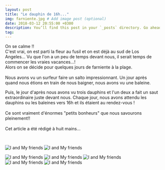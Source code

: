 ```yaml
---
layout: post
title: "Le dauphin de 16h..."
img: farniente.jpg # Add image post (optional)
date: 2018-03-12 20:55:00 +0300
description: You’ll find this post in your `_posts` directory. Go ahead and edit it and re-build the site to see your changes. # Add post description (optional)
tag: 
---
```

<p>
On se calme !!
 <br/> 
C'est vrai, on est parti la fleur au fusil et on est déjà au sud de Los Angeles...
Vu que l'on a un peu de temps devant nous, il serait temps de commencer les vraies vacances...!
 <br/> 
Alors on se décide pour quelques jours de farniente à la plage.
 <br/>  <br/> 
Nous avons vu un surfeur faire un salto impressionnant. Un jour après quand nous étions en train de nous baigner, nous avons vu une baleine.

Puis, le jour d'après nous avons vu trois dauphins et l'un deux a fait un saut extraordinaire juste devant nous. 
Chaque jour, nous avons attendu les dauphins ou les baleines vers 16h et ils étaient au rendez-vous ! 
 <br/>  <br/> 
Ce sont vraiment d'énormes "petits bonheurs" que nous savourons pleinement!!
    <br/>  <br/>
    Cet article a été rédigé à huit mains...
</p>

 <br/> 


![I and My friends]({{site.baseurl}}/assets/img/Farniente/B2.JPG)
![I and My friends]({{site.baseurl}}/assets/img/Farniente/B3.JPG)

![I and My friends]({{site.baseurl}}/assets/img/Farniente/B4.JPG)
![I and My friends]({{site.baseurl}}/assets/img/Farniente/B5.JPG)
![I and My friends]({{site.baseurl}}/assets/img/Farniente/B6.JPG)
![I and My friends]({{site.baseurl}}/assets/img/Farniente/B7.JPG)
![I and My friends]({{site.baseurl}}/assets/img/Farniente/B8.JPG)

